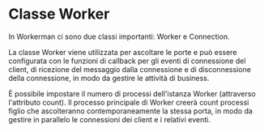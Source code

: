 # Classe Worker
In Workerman ci sono due classi importanti: Worker e Connection.

La classe Worker viene utilizzata per ascoltare le porte e può essere configurata con le funzioni di callback per gli eventi di connessione del client, di ricezione del messaggio dalla connessione e di disconnessione della connessione, in modo da gestire le attività di business.

È possibile impostare il numero di processi dell'istanza Worker (attraverso l'attributo count). Il processo principale di Worker creerà count processi figlio che ascolteranno contemporaneamente la stessa porta, in modo da gestire in parallelo le connessioni dei client e i relativi eventi.
